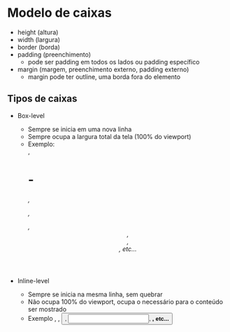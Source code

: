 # Modelo de caixas

* height (altura)
* width (largura)
* border (borda)
* padding (preenchimento)
    - pode ser padding em todos os lados ou padding específico
* margin (margem, preenchimento externo, padding externo)
    - margin pode ter outline, uma borda fora do elemento

## Tipos de caixas

* Box-level
    - Sempre se inicia em uma nova linha
    - Sempre ocupa a largura total da tela (100% do viewport)
    - Exemplo: <div>, <h1>-<h6>, <p>, <main>, <header>, <nav>, <article>, etc...

* Inline-level
    - Sempre se inicia na mesma linha, sem quebrar
    - Não ocupa 100% do viewport, ocupa o necessário para o conteúdo ser mostrado
    - Exemplo <span>, <a>, <button>, <input>, <strong>, etc...